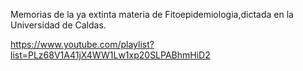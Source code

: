 Memorias de la ya extinta materia de Fitoepidemiologia,dictada en la Universidad de Caldas.

https://www.youtube.com/playlist?list=PLz68V1A41jX4WW1Lw1xp20SLPABhmHiD2
